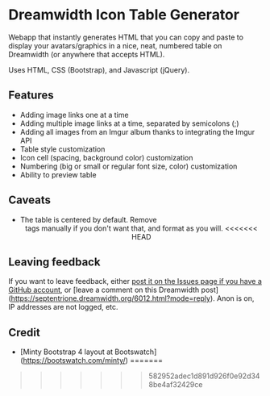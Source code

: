 # Dreamwidth Icon Table Generator

Webapp that instantly generates HTML that you can copy and paste to display your avatars/graphics in a nice, neat, numbered table on Dreamwidth (or anywhere that accepts HTML).

Uses HTML, CSS (Bootstrap), and Javascript (jQuery).

## Features

* Adding image links one at a time
* Adding multiple image links at a time, separated by semicolons (;)
* Adding all images from an Imgur album thanks to integrating the Imgur API
* Table style customization
* Icon cell (spacing, background color) customization
* Numbering (big or small or regular font size, color) customization
* Ability to preview table

## Caveats
* The table is centered by default. Remove <center> tags manually if you don't want that, and format as you will.
<<<<<<< HEAD
	
## Leaving feedback
If you want to leave feedback, either [post it on the Issues page if you have a GitHub account](https://github.com/chlorophylls/Dreamwidth-Icon-Table-Generator/issues), or [leave a comment on this Dreamwidth post] (https://septentrione.dreamwidth.org/6012.html?mode=reply). Anon is on, IP addresses are not logged, etc.
	
## Credit
* [Minty Bootstrap 4 layout at Bootswatch] (https://bootswatch.com/minty/) 
=======
>>>>>>> 582952adec1d891d926f0e92d348be4af32429ce
